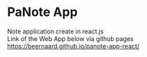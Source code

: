 # PaNote App
Note application create in react.js
<br>Link of the Web App below via github pages
<br>https://beernaard.github.io/panote-app-react/


